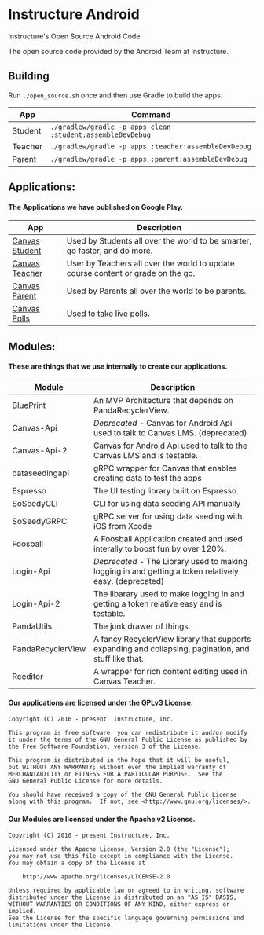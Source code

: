 # Instructure Android

Instructure's Open Source Android Code

The open source code provided by the Android Team at Instructure. 

## Building

Run `./open_source.sh` once and then use Gradle to build the apps.

App | Command
--- | ---
Student | `./gradlew/gradle -p apps clean :student:assembleDevDebug`
Teacher | `./gradlew/gradle -p apps :teacher:assembleDevDebug`
Parent  | `./gradlew/gradle -p apps :parent:assembleDevDebug`

## Applications:

#### The Applications we have published on Google Play.

App | Description
--- | ---
[Canvas Student][canvas]      | Used by Students all over the world to be smarter, go faster, and do more. 
[Canvas Teacher][teacher]     | User by Teachers all over the world to update course content or grade on the go.
[Canvas Parent][parent]       | Used by Parents all over the world to be parents.
[Canvas Polls][polls]         | Used to take live polls. 

[canvas]: https://play.google.com/store/apps/details?id=com.instructure.candroid
[teacher]: https://play.google.com/store/apps/details?id=com.instructure.teacher
[parent]: https://play.google.com/store/apps/details?id=com.instructure.parentapp
[polls]: https://play.google.com/store/apps/details?id=com.instructure.androidpolling.app

## Modules:

#### These are things that we use internally to create our applications.

Module | Description
   --- | ---
BluePrint    | An MVP Architecture that depends on PandaRecyclerView. 
Canvas-Api   | *Deprecated* - Canvas for Android Api used to talk to Canvas LMS. (deprecated)
Canvas-Api-2 | Canvas for Android Api used to talk to the Canvas LMS and is testable.
dataseedingapi| gRPC wrapper for Canvas that enables creating data to test the apps
Espresso     | The UI testing library built on Espresso.
SoSeedyCLI   | CLI for using data seeding API manually
SoSeedyGRPC  | gRPC server for using data seeding with iOS from Xcode
Foosball     | A Foosball Application created and used interally to boost fun by over 120%.
Login-Api    | *Deprecated* - The Library used to making logging in and getting a token relatively easy. (deprecated)
Login-Api-2  | The libarary used to make logging in and getting a token relative easy and is testable. 
PandaUtils   | The junk drawer of things.
PandaRecyclerView | A fancy RecyclerView library that supports expanding and collapsing, pagination, and stuff like that.
Rceditor     | A wrapper for rich content editing used in Canvas Teacher.

#### Our applications are licensed under the GPLv3 License.

```
Copyright (C) 2016 - present  Instructure, Inc.
 
This program is free software: you can redistribute it and/or modify
it under the terms of the GNU General Public License as published by
the Free Software Foundation, version 3 of the License.

This program is distributed in the hope that it will be useful,
but WITHOUT ANY WARRANTY; without even the implied warranty of
MERCHANTABILITY or FITNESS FOR A PARTICULAR PURPOSE.  See the
GNU General Public License for more details.

You should have received a copy of the GNU General Public License
along with this program.  If not, see <http://www.gnu.org/licenses/>.
 ```

#### Our Modules are licensed under the Apache v2 License.

```
Copyright (C) 2016 - present Instructure, Inc.

Licensed under the Apache License, Version 2.0 (the "License");
you may not use this file except in compliance with the License.
You may obtain a copy of the License at
 
    http://www.apache.org/licenses/LICENSE-2.0
 
Unless required by applicable law or agreed to in writing, software
distributed under the License is distributed on an "AS IS" BASIS,
WITHOUT WARRANTIES OR CONDITIONS OF ANY KIND, either express or implied.
See the License for the specific language governing permissions and
limitations under the License.
```
